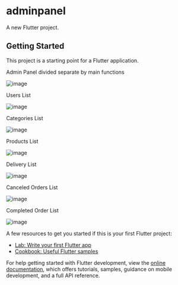 # adminpanel

A new Flutter project.

## Getting Started

This project is a starting point for a Flutter application.

Admin Panel divided separate by main functions

![image](https://github.com/RakhmanSabirov/admin-panel-for-SP/assets/140696861/7ce29734-4666-4817-b791-55aa2e4ac371)

Users List

![image](https://github.com/RakhmanSabirov/admin-panel-for-SP/assets/140696861/4fd1e6bf-f072-40dd-9000-436668f55d79)

Categories List

![image](https://github.com/RakhmanSabirov/admin-panel-for-SP/assets/140696861/addf6a38-2a8d-40e0-bb4a-96a367f9a48f)

Products List

![image](https://github.com/RakhmanSabirov/admin-panel-for-SP/assets/140696861/6fa5975d-bafe-4d39-8bec-ce8ef8c69bdc)

Delivery List

![image](https://github.com/RakhmanSabirov/admin-panel-for-SP/assets/140696861/72cb6249-c3f5-4929-9ca6-d6b7eef410b8)

Canceled Orders List

![image](https://github.com/RakhmanSabirov/admin-panel-for-SP/assets/140696861/f0beb161-3e58-4717-b459-2e2eb3e79f07)

Completed Order List

![image](https://github.com/RakhmanSabirov/admin-panel-for-SP/assets/140696861/976bcfa0-ead0-458f-9e09-9cb922de657f)






A few resources to get you started if this is your first Flutter project:

- [Lab: Write your first Flutter app](https://docs.flutter.dev/get-started/codelab)
- [Cookbook: Useful Flutter samples](https://docs.flutter.dev/cookbook)

For help getting started with Flutter development, view the
[online documentation](https://docs.flutter.dev/), which offers tutorials,
samples, guidance on mobile development, and a full API reference.
